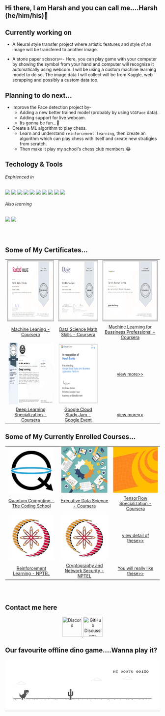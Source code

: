 ## Hi there, I am Harsh and you can call me....Harsh (he/him/his)👋


## Currently working on
* A Neural style transfer project where artistic features and style of an image will be transfered to another image.

* A stone paper scissors✂- Here, you can play game with your computer by showing the symbol from your hand and computer will recognize it automatically using webcom. I will be using a custom machine learning model to do so. The image data I will collect will be from Kaggle, web scrapping and possibly a custom data too.



## Planning to do next...
* Improve the Face detection project by-
   * Adding a new better trained model (probably by using `VGGFace` data).
   * Adding support for live webcam.
   * Its gonna be fun...🤩
* Create a ML algorithm to play chess.
  * Learn and understand `reinforcement learning`, then create an algorithm which can play chess with itself and create new stratigies from scratch.
  * Then make it play my school's chess club members.😂



## Techology & Tools

###### Expirienced in
![](https://img.shields.io/badge/OS-Windows-informational?style=flat&logo=Windows&logoColor=white&color=2bbc8a) 
![](https://img.shields.io/badge/Code-Python-informational?style=flat&logo=python&logoColor=white&color=2bbc8a) 
![](https://img.shields.io/badge/Code-HTML-informational?style=flat&logo=HTML5&logoColor=white&color=2bbc8a) 
![](https://img.shields.io/badge/Code-Java-informational?style=flat&logo=java&logoColor=white&color=2bbc8a) 
![](https://img.shields.io/badge/Code-Octave-informational?style=flat&logo=Octave&logoColor=white&color=2bbc8a) 
![](https://img.shields.io/badge/Editor-Google_Colab-informational?style=flat&logo=Google-Colab&logoColor=white&color=2bbc8a) 
![](https://img.shields.io/badge/Editor-Jupyter-informational?style=flat&logo=Jupyter&logoColor=white&color=2bbc8a) 
![](https://img.shields.io/badge/Cloud-Google_Cloud_Platform-informational?style=flat&logo=Google-Cloud&logoColor=white&color=2bbc8a) 
![](https://img.shields.io/badge/Tool-Android_Studio-informational?style=flat&logo=Android-Studio&logoColor=white&color=2bbc8a) 
![](https://img.shields.io/badge/Tool-TensorFlow-informational?style=flat&logo=Tensorflow&logoColor=white&color=2bbc8a) 

###### Also learning
![](https://img.shields.io/badge/Cloud-Microsoft_Azure-informational?style=flat&logo=Microsoft-Azure&logoColor=white&color=2bbc8a)
![](https://img.shields.io/badge/Editor-Visual_Studio_Code-informational?style=flat&logo=Visual-Studio-Code&logoColor=white&color=2bbc8a)

<br/><br/>
## Some of My Certificates...
|  |  |  |
| :-: | :-: | :-: |
| [<img src="certificates/Coursera Course- Machine Learning by Stanford.png" height="200px">](https://github.com/LordHarsh/LordHarsh/blob/main/certificates/README.md#this-my-first-course-related-to-machine-learning) | [<img src="certificates/Coursera Course- Data Science Math Skills Duke.png" height="200px">](https://github.com/LordHarsh/LordHarsh/blob/main/certificates/README.md#data-science-math) | [<img src="certificates/Coursera Course- Machine Learning for Bussiness Professional.png" height="200px">](https://github.com/LordHarsh/LordHarsh/blob/main/certificates/README.md#machine-learning-for-business)
| [Machine Leaning - Coursera](https://github.com/LordHarsh/LordHarsh/blob/main/certificates/README.md#this-my-first-course-related-to-machine-learning) | [Data Science Math Skills - Coursera](https://github.com/LordHarsh/LordHarsh/blob/main/certificates/README.md#data-science-math) |  [Machine Learning for Bussiness Professional - Coursera](https://github.com/LordHarsh/LordHarsh/blob/main/certificates/README.md#machine-learning-for-business)  |
|  |  |  |
|[<img src="certificates/Coursera Specialization- Deep Learning.png" height="200px">](https://github.com/LordHarsh/LordHarsh/blob/main/certificates/README.md#this-is-my-favourite-one-here-i-got-to-make-many-many-projects-including-cat-vs-dog-recognition-system-face-recognition-art-generation-and-more-there-were-also-some-case-studies-unluckily-i-cant-share-the-code-due-to-the-courseras-honour-policy) | [<img src="certificates/Event- Google Cloud Study Jam_ Business Application Platform.png" height="200px">](https://github.com/LordHarsh/LordHarsh/blob/main/certificates/README.md#events) | [view more>>](https://github.com/LordHarsh/LordHarsh/tree/main/certificates#my-computer-related-certificates) |
| [Deep Learning Specialization - Coursera](https://github.com/LordHarsh/LordHarsh/blob/main/certificates/README.md#this-is-my-favourite-one-here-i-got-to-make-many-many-projects-including-cat-vs-dog-recognition-system-face-recognition-art-generation-and-more-there-were-also-some-case-studies-unluckily-i-cant-share-the-code-due-to-the-courseras-honour-policy) | [Google Cloud Study Jam - Google Event](https://github.com/LordHarsh/LordHarsh/blob/main/certificates/README.md#events) |  [view more>>](https://github.com/LordHarsh/LordHarsh/tree/main/certificates#my-computer-related-certificates)  |


## Some of My Currently Enrolled Courses...
|  |  |  |
| :-: | :-: | :-: |
| [<img src="other_courses/qubitbyqubit.jpg" height="150px">](https://github.com/LordHarsh/LordHarsh/blob/main/other_courses/README.md#introduction-to-quantum-computing-with-ibm-quantum) | [<img src="other_courses/Executive Data Science.jpg" height="150px">](https://github.com/LordHarsh/LordHarsh/blob/main/other_courses/README.md#coursera) | [<img src="other_courses/Deeplearning_ai_tensorflow.jpg" height="150px">](https://github.com/LordHarsh/LordHarsh/blob/main/other_courses/README.md#coursera) |
| [Quantum Computing - The Coding School](https://github.com/LordHarsh/LordHarsh/blob/main/other_courses/README.md#introduction-to-quantum-computing-with-ibm-quantum) | [Executive Data Science - Coursera](https://github.com/LordHarsh/LordHarsh/blob/main/other_courses/README.md#coursera) |  [TensorFlow Specialization - Coursera](https://github.com/LordHarsh/LordHarsh/blob/main/other_courses/README.md#coursera)  |
|  |  |  |
|[<img src="other_courses/NPTEL_logo_128.png" height="150px">](https://github.com/LordHarsh/LordHarsh/blob/main/other_courses/README.md#swayam) | [<img src="other_courses/NPTEL_logo_128.png" height="150px">](https://github.com/LordHarsh/LordHarsh/blob/main/other_courses/README.md#swayam) | [view detail of these>>](https://github.com/LordHarsh/LordHarsh/blob/main/other_courses/README.md#work-in-progress) |
| [Reinforcement Learning - NPTEL](https://github.com/LordHarsh/LordHarsh/blob/main/other_courses/README.md#swayam) | [Cryptography and Network Security - NPTEL](https://github.com/LordHarsh/LordHarsh/blob/main/other_courses/README.md#swayam) |  [You will really like these>>](https://github.com/LordHarsh/LordHarsh/blob/main/other_courses/README.md#work-in-progress)  |


<br/><br/>
## Contact me here
<p align="center">
<a href="https://discord.com/users/724273880906203157/">
<img src="https://simpleicons.org/icons/discord.svg" title="Discord" width=64 height=64>
</a> <b>&#9</b>
<a href="https://github.com/LordHarsh/LordHarsh/discussions/1">
<img src="https://simpleicons.org/icons/github.svg" title="GitHub Discussions" width=64 height=64>
</a>


<br>


## Our favourite offline dino game....Wanna play it?

![image](dino.gif  "To play it turn off your internet")
<!--
**LordHarsh/LordHarsh** is a ✨ _special_ ✨ repository because its `README.md` (this file) appears on your GitHub profile.

Here are some ideas to get you started:

- 🔭 I’m currently working on ...
- 🌱 I’m currently learning ...
- 👯 I’m looking to collaborate on ...
- 🤔 I’m looking for help with ...
- 💬 Ask me about ...
- 📫 How to reach me: ...
- 😄 Pronouns: ...
- ⚡ Fun fact: ...
-->
